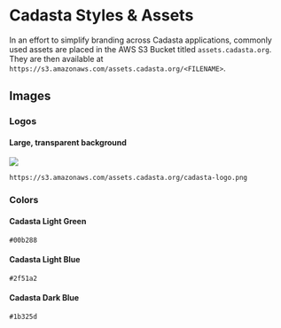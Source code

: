 # Cadasta Styles & Assets

In an effort to simplify branding across Cadasta applications, commonly used assets are placed in the AWS S3 Bucket titled `assets.cadasta.org`. They are then available at `https://s3.amazonaws.com/assets.cadasta.org/<FILENAME>`.

## Images

### Logos

#### Large, transparent background

![](https://s3.amazonaws.com/assets.cadasta.org/cadasta-logo.png)

```
https://s3.amazonaws.com/assets.cadasta.org/cadasta-logo.png
```

### Colors

#### Cadasta Light Green

<div style="background-color: #00b288;" class="color-box"></div>

`#00b288`

#### Cadasta Light Blue

<div style="background-color: #2f51a2;" class="color-box"></div>

`#2f51a2`

#### Cadasta Dark Blue

<div style="background-color: #1b325d;" class="color-box"></div>

`#1b325d`
